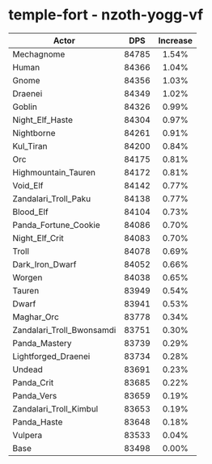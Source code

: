 # temple-fort - nzoth-yogg-vf
| Actor | DPS | Increase |
|---|:---:|:---:|
|Mechagnome|84785|1.54%|
|Human|84366|1.04%|
|Gnome|84356|1.03%|
|Draenei|84349|1.02%|
|Goblin|84326|0.99%|
|Night_Elf_Haste|84304|0.97%|
|Nightborne|84261|0.91%|
|Kul_Tiran|84200|0.84%|
|Orc|84175|0.81%|
|Highmountain_Tauren|84172|0.81%|
|Void_Elf|84142|0.77%|
|Zandalari_Troll_Paku|84138|0.77%|
|Blood_Elf|84104|0.73%|
|Panda_Fortune_Cookie|84086|0.70%|
|Night_Elf_Crit|84083|0.70%|
|Troll|84078|0.69%|
|Dark_Iron_Dwarf|84052|0.66%|
|Worgen|84038|0.65%|
|Tauren|83949|0.54%|
|Dwarf|83941|0.53%|
|Maghar_Orc|83778|0.34%|
|Zandalari_Troll_Bwonsamdi|83751|0.30%|
|Panda_Mastery|83739|0.29%|
|Lightforged_Draenei|83734|0.28%|
|Undead|83691|0.23%|
|Panda_Crit|83685|0.22%|
|Panda_Vers|83659|0.19%|
|Zandalari_Troll_Kimbul|83653|0.19%|
|Panda_Haste|83648|0.18%|
|Vulpera|83533|0.04%|
|Base|83498|0.00%|
